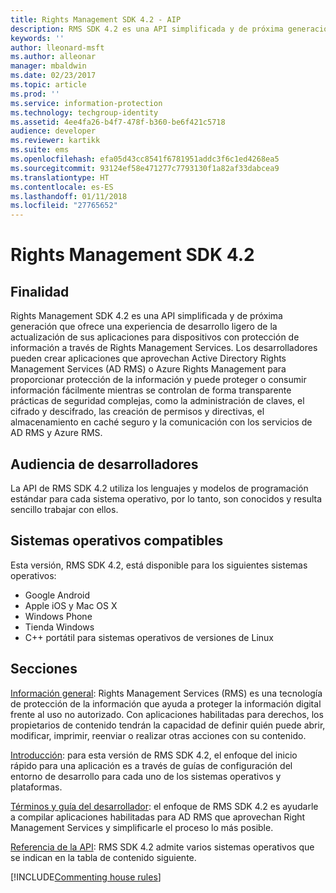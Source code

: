 ```yaml
---
title: Rights Management SDK 4.2 - AIP
description: RMS SDK 4.2 es una API simplificada y de próxima generación que ofrece una experiencia de desarrollo ligero de la actualización de sus aplicaciones para dispositivos con tecnología de Rights Management.
keywords: ''
author: lleonard-msft
ms.author: alleonar
manager: mbaldwin
ms.date: 02/23/2017
ms.topic: article
ms.prod: ''
ms.service: information-protection
ms.technology: techgroup-identity
ms.assetid: 4ee4fa26-b4f7-478f-b360-be6f421c5718
audience: developer
ms.reviewer: kartikk
ms.suite: ems
ms.openlocfilehash: efa05d43cc8541f6781951addc3f6c1ed4268ea5
ms.sourcegitcommit: 93124ef58e471277c7793130f1a82af33dabcea9
ms.translationtype: HT
ms.contentlocale: es-ES
ms.lasthandoff: 01/11/2018
ms.locfileid: "27765652"
---
```

# <a name="rights-management-sdk-42"></a>Rights Management SDK 4.2

## <a name="purpose"></a>Finalidad

Rights Management SDK 4.2 es una API simplificada y de próxima generación que ofrece una experiencia de desarrollo ligero de la actualización de sus aplicaciones para dispositivos con protección de información a través de Rights Management Services. Los desarrolladores pueden crear aplicaciones que aprovechan Active Directory Rights Management Services (AD RMS) o Azure Rights Management para proporcionar protección de la información y puede proteger o consumir información fácilmente mientras se controlan de forma transparente prácticas de seguridad complejas, como la administración de claves, el cifrado y descifrado, las creación de permisos y directivas, el almacenamiento en caché seguro y la comunicación con los servicios de AD RMS y Azure RMS.

## <a name="developer-audience"></a>Audiencia de desarrolladores

La API de RMS SDK 4.2 utiliza los lenguajes y modelos de programación estándar para cada sistema operativo, por lo tanto, son conocidos y resulta sencillo trabajar con ellos.

## <a name="supported-operating-systems"></a>Sistemas operativos compatibles

Esta versión, RMS SDK 4.2, está disponible para los siguientes sistemas operativos:

- Google Android
- Apple iOS y Mac OS X
- Windows Phone
- Tienda Windows
- C++ portátil para sistemas operativos de versiones de Linux

## <a name="sections"></a>Secciones

[Información general](overview.md): Rights Management Services (RMS) es una tecnología de protección de la información que ayuda a proteger la información digital frente al uso no autorizado. Con aplicaciones habilitadas para derechos, los propietarios de contenido tendrán la capacidad de definir quién puede abrir, modificar, imprimir, reenviar o realizar otras acciones con su contenido.

[Introducción](get-started.md): para esta versión de RMS SDK 4.2, el enfoque del inicio rápido para una aplicación es a través de guías de configuración del entorno de desarrollo para cada uno de los sistemas operativos y plataformas.

[Términos y guía del desarrollador](core-concepts.md): el enfoque de RMS SDK 4.2 es ayudarle a compilar aplicaciones habilitadas para AD RMS que aprovechan Right Management Services y simplificarle el proceso lo más posible.

[Referencia de la API](api-reference-4-2.md): RMS SDK 4.2 admite varios sistemas operativos que se indican en la tabla de contenido siguiente.

[!INCLUDE[Commenting house rules](../includes/houserules.md)]